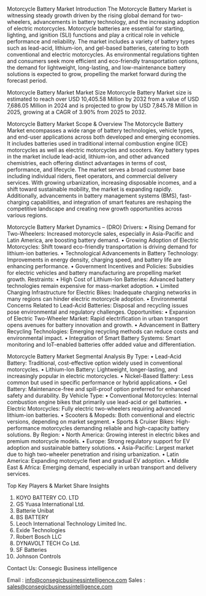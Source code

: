 Motorcycle Battery Market 
Introduction
The Motorcycle Battery Market is witnessing steady growth driven by the rising global demand for two-wheelers, advancements in battery technology, and the increasing adoption of electric motorcycles. Motorcycle batteries are essential for starting, lighting, and ignition (SLI) functions and play a critical role in vehicle performance and reliability. The market includes a variety of battery types such as lead-acid, lithium-ion, and gel-based batteries, catering to both conventional and electric motorcycles. As environmental regulations tighten and consumers seek more efficient and eco-friendly transportation options, the demand for lightweight, long-lasting, and low-maintenance battery solutions is expected to grow, propelling the market forward during the forecast period.

Motorcycle Battery Market Market Size 
Motorcycle Battery Market size is estimated to reach over USD 10,405.58 Million by 2032 from a value of USD 7,686.05 Million in 2024 and is projected to grow by USD 7,845.78 Million in 2025, growing at a CAGR of 3.90% from 2025 to 2032.

Motorcycle Battery Market Scope & Overview
The Motorcycle Battery Market encompasses a wide range of battery technologies, vehicle types, and end-user applications across both developed and emerging economies. It includes batteries used in traditional internal combustion engine (ICE) motorcycles as well as electric motorcycles and scooters. Key battery types in the market include lead-acid, lithium-ion, and other advanced chemistries, each offering distinct advantages in terms of cost, performance, and lifecycle. The market serves a broad customer base including individual riders, fleet operators, and commercial delivery services. With growing urbanization, increasing disposable incomes, and a shift toward sustainable mobility, the market is expanding rapidly. Additionally, advancements in battery management systems (BMS), fast-charging capabilities, and integration of smart features are reshaping the competitive landscape and creating new growth opportunities across various regions.

Motorcycle Battery Market Dynamics – (DRO)
Drivers:
•	Rising Demand for Two-Wheelers: Increased motorcycle sales, especially in Asia-Pacific and Latin America, are boosting battery demand.
•	Growing Adoption of Electric Motorcycles: Shift toward eco-friendly transportation is driving demand for lithium-ion batteries.
•	Technological Advancements in Battery Technology: Improvements in energy density, charging speed, and battery life are enhancing performance.
•	Government Incentives and Policies: Subsidies for electric vehicles and battery manufacturing are propelling market growth.
Restraints:
•	High Cost of Lithium-Ion Batteries: Advanced battery technologies remain expensive for mass-market adoption.
•	Limited Charging Infrastructure for Electric Bikes: Inadequate charging networks in many regions can hinder electric motorcycle adoption.
•	Environmental Concerns Related to Lead-Acid Batteries: Disposal and recycling issues pose environmental and regulatory challenges.
Opportunities:
•	Expansion of Electric Two-Wheeler Market: Rapid electrification in urban transport opens avenues for battery innovation and growth.
•	Advancement in Battery Recycling Technologies: Emerging recycling methods can reduce costs and environmental impact.
•	Integration of Smart Battery Systems: Smart monitoring and IoT-enabled batteries offer added value and differentiation.

Motorcycle Battery Market Segmental Analysis
By Type:
•	Lead-Acid Battery: Traditional, cost-effective option widely used in conventional motorcycles.
•	Lithium-Ion Battery: Lightweight, longer-lasting, and increasingly popular in electric motorcycles.
•	Nickel-Based Battery: Less common but used in specific performance or hybrid applications.
•	Gel Battery: Maintenance-free and spill-proof option preferred for enhanced safety and durability.
By Vehicle Type:
•	Conventional Motorcycles: Internal combustion engine bikes that primarily use lead-acid or gel batteries.
•	Electric Motorcycles: Fully electric two-wheelers requiring advanced lithium-ion batteries.
•	Scooters & Mopeds: Both conventional and electric versions, depending on market segment.
•	Sports & Cruiser Bikes: High-performance motorcycles demanding reliable and high-capacity battery solutions.
By Region:
•	North America: Growing interest in electric bikes and premium motorcycle models.
•	Europe: Strong regulatory support for EV adoption and sustainable battery solutions.
•	Asia-Pacific: Largest market due to high two-wheeler penetration and rising urbanization.
•	Latin America: Expanding motorcycle fleet and gradual EV adoption.
•	Middle East & Africa: Emerging demand, especially in urban transport and delivery services.

Top Key Players & Market Share Insights
1.	KOYO BATTERY CO. LTD
2.	GS Yuasa International Ltd.
3.	Batterie Unibat
4.	BS BATTERY
5.	Leoch International Technology Limited Inc.
6.	Exide Technologies
7.	Robert Bosch LLC
8.	DYNAVOLT TECH Co Ltd.
9.	SF Batteries
10.	Johnson Controls

Contact Us:
Consegic Business intelligence 
 
Email :   info@consegicbusinessintelligence.com
Sales :  sales@consegicbusinessintelligence.com

